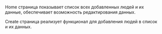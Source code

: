 Home страница показывает список всех добавленных людей и их данные, обеспечивает возможность редактирования данных.

Create страница реализует функционал для добавления людей в список и их данных.


